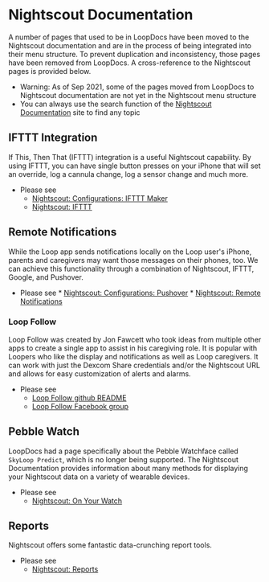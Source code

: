 # Nightscout Documentation

A number of pages that used to be in LoopDocs have been moved to the Nightscout documentation and are in the process of being integrated into their menu structure. To prevent duplication and inconsistency, those pages have been removed from LoopDocs.  A cross-reference to the Nightscout pages is provided below.

* Warning: As of Sep 2021, some of the pages moved from LoopDocs to Nightscout documentation are not yet in the Nightscout menu structure
* You can always use the search function of the  [Nightscout Documentation](https://nightscout.github.io/) site to find any topic


## IFTTT Integration

If This, Then That (IFTTT) integration is a useful Nightscout capability. By using IFTTT, you can have single button presses on your iPhone that will set an override, log a cannula change, log a sensor change and much more.

* Please see
    * [Nightscout: Configurations: IFTTT Maker](https://nightscout.github.io/nightscout/setup_variables/#ifttt-maker)
    * [Nightscout: IFTTT](https://nightscout.github.io/nightscout/ifttt/)

## Remote Notifications

While the Loop app sends notifications locally on the Loop user's iPhone, parents and caregivers may want those messages on their phones, too.  We can achieve this functionality through a combination of Nightscout, IFTTT, Google, and Pushover.

* Please see
      * [Nightscout: Configurations: Pushover](https://nightscout.github.io/nightscout/setup_variables/#pushover)
      * [Nightscout: Remote Notifications](https://nightscout.github.io/nightscout/pushover/)

### Loop Follow

Loop Follow was created by Jon Fawcett who took ideas from multiple other apps to create a single app to assist in his caregiving role. It is popular with Loopers who like the display and notifications as well as Loop caregivers. It can work with just the Dexcom Share credentials and/or the Nightscout URL and allows for easy customization of alerts and alarms.

* Please see
    * [Loop Follow github README](https://github.com/jonfawcett/LoopFollow/#loop-follow)
    * [Loop Follow Facebook group](https://www.facebook.com/groups/loopfollow)

## Pebble Watch

LoopDocs had a page specifically about the Pebble Watchface called `SkyLoop Predict`, which is no longer being supported. The Nightscout Documentation provides information about many methods for displaying your Nightscout data on a variety of wearable devices.

* Please see
    * [Nightscout: On Your Watch](https://nightscout.github.io/nightscout/wearable/)

## Reports

Nightscout offers some fantastic data-crunching report tools.

* Please see
    * [Nightscout: Reports](https://nightscout.github.io/nightscout/reports/)

